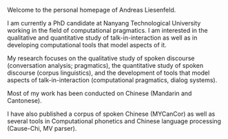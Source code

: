 Welcome to the personal homepage of Andreas Liesenfeld.

I am currently a PhD candidate at Nanyang Technological University working in the field of computational pragmatics. I am interested in the qualitative and quantitative study of talk-in-interaction as well as in developing computational tools that model aspects of it.

My research focuses on the qualitative study of spoken discourse (conversation analysis; pragmatics), the quantitative study of spoken discourse (corpus linguistics), and the development of tools that model aspects of talk-in-interaction (computational pragmatics, dialog systems).

Most of my work has been conducted on Chinese (Mandarin and Cantonese). 

I have also published a corpus of spoken Chinese (MYCanCor) as well as several tools in Computational phonetics and Chinese language processing (Cause-Chi, MV parser).
